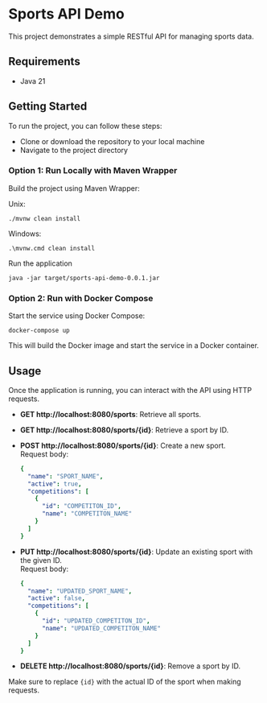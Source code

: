 # Sports API Demo

This project demonstrates a simple RESTful API for managing sports data.

## Requirements

- Java 21

## Getting Started

To run the project, you can follow these steps:

- Clone or download the repository to your local machine
- Navigate to the project directory

### Option 1: Run Locally with Maven Wrapper

Build the project using Maven Wrapper:

Unix:
```
./mvnw clean install
```

Windows:
```
.\mvnw.cmd clean install
```

Run the application
```
java -jar target/sports-api-demo-0.0.1.jar
```

### Option 2: Run with Docker Compose

Start the service using Docker Compose:
   ```
   docker-compose up
   ```

This will build the Docker image and start the service in a Docker container.

## Usage

Once the application is running, you can interact with the API using HTTP requests.

- **GET http://localhost:8080/sports**: Retrieve all sports.

- **GET http://localhost:8080/sports/{id}**: Retrieve a sport by ID.<br>

- **POST http://localhost:8080/sports/{id}**: Create a new sport.<br>
  Request body:

  ```yaml 
  {
    "name": "SPORT_NAME",
    "active": true,
    "competitions": [
      {
        "id": "COMPETITON_ID",
        "name": "COMPETITON_NAME"
      }
    ]
  }
  ```
- **PUT http://localhost:8080/sports/{id}**: Update an existing sport with the given ID.<br>
  Request body:

  ```yaml 
  {
    "name": "UPDATED_SPORT_NAME",
    "active": false,
    "competitions": [
      {
        "id": "UPDATED_COMPETITON_ID",
        "name": "UPDATED_COMPETITON_NAME"
      }
    ]
  }
  ```

- **DELETE http://localhost:8080/sports/{id}**: Remove a sport by ID.<br>

Make sure to replace `{id}` with the actual ID of the sport when making requests.<br>
